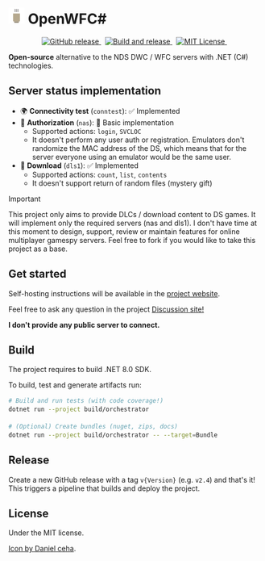 # ![logo](docs/images/logo_32.png) OpenWFC\#

<!-- markdownlint-disable MD033 -->
<p align="center">
  <a href="https://github.com/pleonex/OpenWFCsharp/releases">
    <img alt="GitHub release" src="https://img.shields.io/github/v/release/pleonex/OpenWFCsharp">
  </a>
  &nbsp;
  <a href="https://github.com/pleonex/OpenWFCsharp/actions/workflows/build-and-release.yml">
    <img alt="Build and release" src="https://github.com/pleonex/OpenWFCsharp/actions/workflows/build-and-release.yml/badge.svg?branch=main" />
  </a>
  &nbsp;
  <a href="https://choosealicense.com/licenses/mit/">
    <img alt="MIT License" src="https://img.shields.io/badge/license-MIT-blue.svg?style=flat" />
  </a>
  &nbsp;
</p>

**Open-source** alternative to the NDS DWC / WFC servers with .NET (C#)
technologies.

## Server status implementation

- 🌍 **Connectivity test** (`conntest`): ✅ Implemented
- 👤 **Authorization** (`nas`): 🌱 Basic implementation
  - Supported actions: `login`, `SVCLOC`
  - It doesn't perform any user auth or registration. Emulators don't randomize
    the MAC address of the DS, which means that for the server everyone using an
    emulator would be the same user.
- 🔽 **Download** (`dls1`): ✅ Implemented
  - Supported actions: `count`, `list`, `contents`
  - It doesn't support return of random files (mystery gift)

> [!IMPORTANT]  
> This project only aims to provide DLCs / download content to DS games. It will
> implement only the required servers (nas and dls1). I don't have time at this
> moment to design, support, review or maintain features for online multiplayer
> gamespy servers. Feel free to fork if you would like to take this project as a
> base.

## Get started

Self-hosting instructions will be available in the
[project website](https://www.pleonex.dev/OpenWFCsharp).

Feel free to ask any question in the project
[Discussion site!](https://github.com/pleonex/OpenWFCsharp/discussions)

**I don't provide any public server to connect.**

## Build

The project requires to build .NET 8.0 SDK.

To build, test and generate artifacts run:

```sh
# Build and run tests (with code coverage!)
dotnet run --project build/orchestrator

# (Optional) Create bundles (nuget, zips, docs)
dotnet run --project build/orchestrator -- --target=Bundle
```

## Release

Create a new GitHub release with a tag `v{Version}` (e.g. `v2.4`) and that's it!
This triggers a pipeline that builds and deploy the project.

## License

Under the MIT license.

[Icon by Daniel ceha](https://www.freepik.com/icon/hot-tea_8122151#fromView=search&term=sake+cup&page=8&position=13&track=ais&uuid=4216053d-58f6-447c-ade8-1332310378ba").
